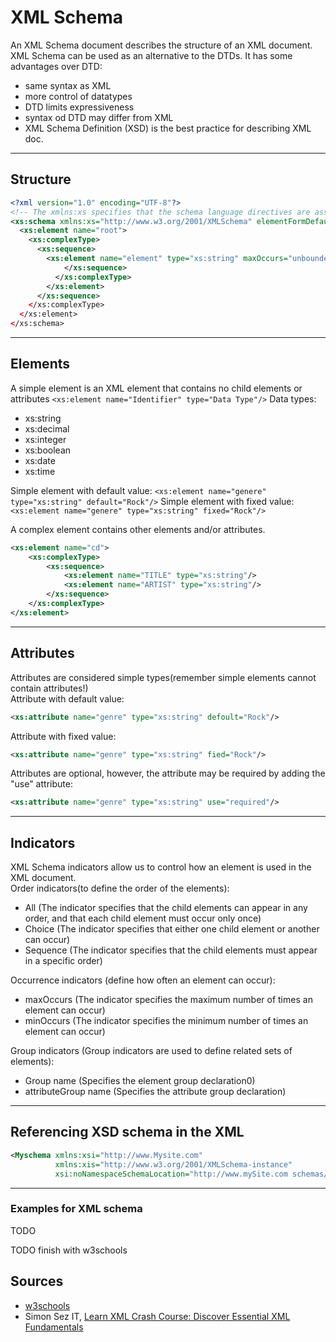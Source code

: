 # XML Schema
An XML Schema document describes the structure of an XML document.  
XML Schema can be used as an alternative to the DTDs. It has some advantages over DTD:
- same syntax as XML
- more control of datatypes
- DTD limits expressiveness
- syntax od DTD may differ from XML
- XML Schema Definition (XSD) is the best practice for describing XML doc.
___
## Structure
```xml
<?xml version="1.0" encoding="UTF-8"?>
<!-- The xmlns:xs specifies that the schema language directives are assigned the xs: namespace prefix -->
<xs:schema xmlns:xs="http://www.w3.org/2001/XMLSchema" elementFormDefault="qualified"> <!-- Declares that all element names in XML instance should be qualified with the namespace -->
  <xs:element name="root">
    <xs:complexType>
      <xs:sequence>
        <xs:element name="element" type="xs:string" maxOccurs="unbounded" minOccurs="0"/>
            </xs:sequence>
          </xs:complexType>
        </xs:element>
      </xs:sequence>
    </xs:complexType>
  </xs:element>
</xs:schema>
```
___
## Elements
A simple element is an XML element that contains no child elements or attributes
`<xs:element name="Identifier" type="Data Type"/>`
Data types:
- xs:string
- xs:decimal
- xs:integer
- xs:boolean
- xs:date
- xs:time

Simple element with default value:
`<xs:element name="genere" type="xs:string" default="Rock"/>`
Simple element with fixed value:
`<xs:element name="genere" type="xs:string" fixed="Rock"/>`

A complex element contains other elements and/or attributes.
```xml
<xs:element name="cd">
    <xs:complexType>
        <xs:sequence>
            <xs:element name="TITLE" type="xs:string"/>
            <xs:element name="ARTIST" type="xs:string"/>
        </xs:sequence>
    </xs:complexType>
</xs:element>
```
___
## Attributes
Attributes are considered simple types(remember simple elements cannot contain attributes!)  
Attribute with default value:
```xml
<xs:attribute name="genre" type="xs:string" defoult="Rock"/>
```
Attribute with fixed value:
```xml
<xs:attribute name="genre" type="xs:string" fied="Rock"/>
```
Attributes are optional, however, the attribute may be required by adding the "use" attribute:
```xml
<xs:attribute name="genre" type="xs:string" use="required"/>
```
___
## Indicators
XML Schema indicators allow us to control how an element is used in the XML document.  
Order indicators(to define the order of the elements):
- All (The <all> indicator specifies that the child elements can appear in any order, and that each child element must occur only once)
- Choice (The <choice> indicator specifies that either one child element or another can occur)
- Sequence (The <sequence> indicator specifies that the child elements must appear in a specific order)

Occurrence indicators (define how often an element can occur):
- maxOccurs (The <maxOccurs> indicator specifies the maximum number of times an element can occur)
- minOccurs (The <minOccurs> indicator specifies the minimum number of times an element can occur)

Group indicators (Group indicators are used to define related sets of elements):
- Group name (Specifies the element group declaration0)
- attributeGroup name (Specifies the attribute group declaration)
___
## Referencing XSD schema in the XML
```xml
<Myschema xmlns:xsi="http://www.Mysite.com"
          xmlns:xis="http://www.w3.org/2001/XMLSchema-instance" 
          xsi:noNamespaceSchemaLocation="http://www.mySite.com schemas/mySchema.xsd">
```
___
### Examples for XML schema
TODO

TODO finish with w3schools

## Sources
- [w3schools](https://www.w3schools.com/XML/default.asp)
- Simon Sez IT, [Learn XML Crash Course: Discover Essential XML Fundamentals](https://www.udemy.com/course/learn-xml-crash-course/)



